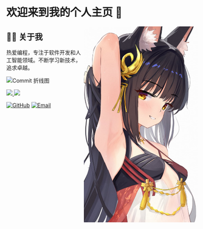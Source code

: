 # 欢迎来到我的个人主页 👋

<img src="index.jpg" alt="个人照片" width="300" align="right">

## 👨‍💻 关于我

热爱编程，专注于软件开发和人工智能领域。不断学习新技术，追求卓越。

![Commit 折线图](https://github-readme-streak-stats.herokuapp.com/?user=zhaojinyang117&theme=radical)

<a href="https://github.com/zhaojinyang117">
  <img height="180em" src="https://github-readme-stats.vercel.app/api/top-langs/?username=zhaojinyang117&layout=compact&theme=radical" />
</a>

<a href="https://github.com/zhaojinyang117">
  <img height="180em" src="https://github-readme-stats.vercel.app/api?username=zhaojinyang117&show_icons=true&theme=radical" />
</a>

[![GitHub](https://img.shields.io/badge/-GitHub-181717?style=flat-square&logo=github)](https://github.com/zhaojinyang117)
[![Email](https://img.shields.io/badge/-Email-D14836?style=flat-square&logo=gmail&logoColor=white)](mailto:your.email@example.com)
